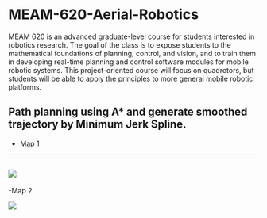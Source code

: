 # MEAM-620-Aerial-Robotics
MEAM 620 is an advanced graduate-level course for students interested in robotics research.  The goal of the class is to expose students to the mathematical foundations of planning, control, and vision, and to train them in developing real-time planning and control software modules for mobile robotic systems. This project-oriented course will focus on quadrotors, but students will be able to apply the principles to more general mobile robotic platforms. 

## Path planning using A* and generate smoothed trajectory by Minimum Jerk Spline. 

- Map 1  
---

![](http://g.recordit.co/R7diYjW5hH.gif)
---
-Map 2

![](http://g.recordit.co/8FiFgdigTp.gif)
